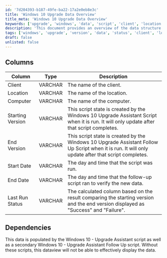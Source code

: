 ```yaml
---
id: '7d204393-b187-49fe-ba22-17a2e0eb8e3c'
title: 'Windows 10 Upgrade Data Overview'
title_meta: 'Windows 10 Upgrade Data Overview'
keywords: ['upgrade', 'windows', 'data', 'script', 'client', 'location', 'computer', 'version', 'status', 'date']
description: 'This document provides an overview of the data structure used for tracking the Windows 10 Upgrade process, including details on client, location, computer, versioning, and the status of each upgrade attempt.'
tags: ['windows', 'upgrade', 'version', 'data', 'status', 'client', 'location', 'computer']
draft: false
unlisted: false
---
```

## Columns

| Column              | Type    | Description                                                                                                                  |
|---------------------|---------|------------------------------------------------------------------------------------------------------------------------------|
| Client              | VARCHAR | The name of the client.                                                                                                     |
| Location            | VARCHAR | The name of the location.                                                                                                   |
| Computer            | VARCHAR | The name of the computer.                                                                                                   |
| Starting Version    | VARCHAR | This script state is created by the Windows 10 Upgrade Assistant Script when it is run. It will only update after that script completes. |
| End Version         | VARCHAR | This script state is created by the Windows 10 Upgrade Assistant Follow Up Script when it is run. It will only update after that script completes. |
| Start Date          | VARCHAR | The day and time that the script was run.                                                                                  |
| End Date            | VARCHAR | The day and time that the follow-up script ran to verify the new data.                                                    |
| Last Run Status     | VARCHAR | The calculated column based on the result comparing the starting version and the end version displayed as "Success" and "Failure". |

## Dependencies

This data is populated by the Windows 10 - Upgrade Assistant script as well as a secondary Windows 10 - Upgrade Assistant Follow Up script. Without these scripts, this dataview will not be able to effectively display the data.







